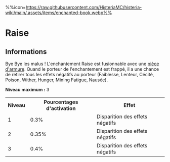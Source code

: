 %%icon=https://raw.githubusercontent.com/HisteriaMC/histeria-wiki/main/.assets/items/enchanted-book.webp%%
# Raise

## Informations
Bye Bye les malus ! L'enchantement Raise est fusionnable avec une [pièce d'armure](https://histeria.fr/wiki/armures).
Quand le porteur de l'enchantement est frappé, il a une chance de retirer tous les effets négatifs au porteur (Faiblesse, Lenteur, Cécité, Poison, Wither, Hunger, Mining Fatigue, Nausée).

**Niveau maximum :** 3

<table>
  <tr>
    <th>Niveau</th>
    <th>Pourcentages d'activation</th>
    <th>Effet</th>
  </tr>
  <tr>
    <td>1</td>
    <td>0.3%</td>
    <td>Disparition des effets négatifs</td>
  </tr>
  <tr>
    <td>2</td>
    <td>0.35%</td>
    <td>Disparition des effets négatifs</td>
  </tr>
  <tr>
    <td>3</td>
    <td>0.4%</td>
    <td>Disparition des effets négatifs</td>
</table>